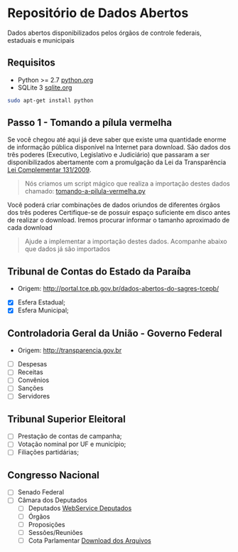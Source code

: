 # Repositório de Dados Abertos
Dados abertos disponibilizados pelos órgãos de controle federais, estaduais e municipais

## Requisitos
 * Python >= 2.7 [python.org](https://www.python.org/)
 * SQLite 3 [sqlite.org](https://www.sqlite.org/)

```sh
sudo apt-get install python
```
## Passo 1 - Tomando a pílula vermelha
Se você chegou até aqui já deve saber que existe uma quantidade enorme de informação pública disponível na Internet para download. 
São dados dos três poderes (Executivo, Legislativo e Judiciário) que passaram a ser disponibilizados abertamente com a promulgação da Lei da Transparência [Lei Complementar 131/2009](http://www.planalto.gov.br/ccivil_03/leis/lcp/lcp131.htm).

> Nós criamos um script mágico que realiza a importação destes dados chamado: [tomando-a-pilula-vermelha.py](https://github.com/paraibatransparente/dados/blob/master/tomando-a-pilula-vermelha.py)

Você poderá criar combinações de dados oriundos de diferentes órgãos dos três poderes
Certifique-se de possuir espaço suficiente em disco antes de realizar o download.
Iremos procurar informar o tamanho aproximado de cada download

> Ajude a implementar a importação destes dados.
Acompanhe abaixo que dados já são importados

## Tribunal de Contas do Estado da Paraíba
 * Origem: http://portal.tce.pb.gov.br/dados-abertos-do-sagres-tcepb/
 * [x] Esfera Estadual;
 * [x] Esfera Municipal;

## Controladoria Geral da União - Governo Federal
 * Origem: http://transparencia.gov.br
 * [ ] Despesas
 * [ ] Receitas
 * [ ] Convênios
 * [ ] Sanções
 * [ ] Servidores

## Tribunal Superior Eleitoral
 * [ ] Prestação de contas de campanha;
 * [ ] Votação nominal por UF e município;
 * [ ] Filiações partidárias;

## Congresso Nacional
 * [ ] Senado Federal
 * [ ] Câmara dos Deputados
   * [ ] Deputados [WebService Deputados](http://www2.camara.leg.br/transparencia/dados-abertos/dados-abertos-legislativo/webservices/deputados)
   * [ ] Órgãos
   * [ ] Proposições
   * [ ] Sessões/Reuniões
   * [ ] Cota Parlamentar [Download dos Arquivos](http://www2.camara.leg.br/transparencia/cota-para-exercicio-da-atividade-parlamentar/dados-abertos-cota-parlamentar)

